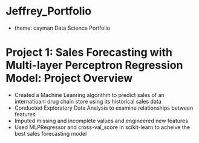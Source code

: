 # Jeffrey_Portfolio
* theme: cayman
Data Science Portfolio
# Project 1: Sales Forecasting with Multi-layer Perceptron Regression Model: Project Overview
* Created a Machine Leanring algorithm to predict sales of an internatioanl drug chain store using its historical sales data
* Conducted Exploratory Data Analysis to examine relationships between features
* Imputed missing and incomplete values and engineered new features
* Used MLPRegressor and cross-val_score in scikit-learn to acheive the best sales forecasting model
